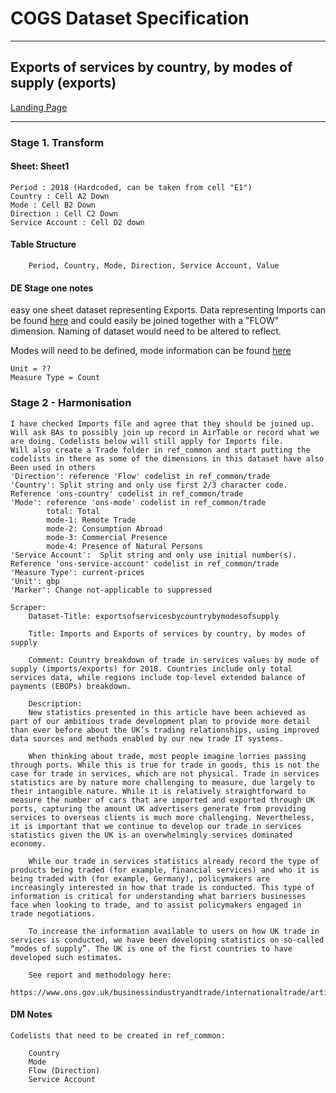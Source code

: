 <!-- #region -->
# COGS Dataset Specification
----------

## Exports of services by country, by modes of supply (exports)

[Landing Page](https://www.ons.gov.uk/businessindustryandtrade/internationaltrade/datasets/exportsofservicesbycountrybymodesofsupply)

----------

### Stage 1. Transform

#### Sheet: Sheet1 
    Period : 2018 (Hardcoded, can be taken from cell "E1")
    Country : Cell A2 Down 
    Mode : Cell B2 Down
    Direction : Cell C2 Down
    Service Account : Cell D2 down
   

#### Table Structure

		Period, Country, Mode, Direction, Service Account, Value

#### DE Stage one notes 
easy one sheet dataset representing Exports. Data representing Imports can be found [here](https://www.ons.gov.uk/businessindustryandtrade/internationaltrade/articles/modesofsupplyukexperimentalestimates/2018/relateddata) and could easily be joined together with a "FLOW" dimension. Naming of dataset would need to be altered to reflect. 

Modes will need to be defined, mode information can be found [here](https://www.ons.gov.uk/businessindustryandtrade/internationaltrade/articles/modesofsupplyukexperimentalestimates/2018)
    
    Unit = ?? 
    Measure Type = Count 

### Stage 2 - Harmonisation

	I have checked Imports file and agree that they should be joined up. Will ask BAs to possibly join up record in AirTable or record what we are doing. Codelists below will still apply for Imports file.
    Will also create a Trade folder in ref_common and start putting the codelists in there as some of the dimensions in this dataset have also Been used in others
	'Direction': reference 'Flow' codelist in ref_common/trade
	'Country': Split string and only use first 2/3 character code. Reference 'ons-country' codelist in ref_common/trade   
	'Mode': reference 'ons-mode' codelist in ref_common/trade 
			total: Total
			mode-1: Remote Trade
			mode-2: Consumption Abroad
			mode-3: Commercial Presence
			mode-4: Presence of Natural Persons
	'Service Account':  Split string and only use initial number(s). Reference 'ons-service-account' codelist in ref_common/trade           
	'Measure Type': current-prices
	'Unit': gbp
    'Marker': Change not-applicable to suppressed

	Scraper:
		Dataset-Title: exportsofservicesbycountrybymodesofsupply

		Title: Imports and Exports of services by country, by modes of supply

		Comment: Country breakdown of trade in services values by mode of supply (imports/exports) for 2018. Countries include only total services data, while regions include top-level extended balance of payments (EBOPs) breakdown.

		Description: 
		New statistics presented in this article have been achieved as part of our ambitious trade development plan to provide more detail than ever before about the UK’s trading relationships, using improved data sources and methods enabled by our new trade IT systems.

		When thinking about trade, most people imagine lorries passing through ports. While this is true for trade in goods, this is not the case for trade in services, which are not physical. Trade in services statistics are by nature more challenging to measure, due largely to their intangible nature. While it is relatively straightforward to measure the number of cars that are imported and exported through UK ports, capturing the amount UK advertisers generate from providing services to overseas clients is much more challenging. Nevertheless, it is important that we continue to develop our trade in services statistics given the UK is an overwhelmingly services dominated economy.

		While our trade in services statistics already record the type of products being traded (for example, financial services) and who it is being traded with (for example, Germany), policymakers are increasingly interested in how that trade is conducted. This type of information is critical for understanding what barriers businesses face when looking to trade, and to assist policymakers engaged in trade negotiations.

		To increase the information available to users on how UK trade in services is conducted, we have been developing statistics on so-called “modes of supply”. The UK is one of the first countries to have developed such estimates.

		See report and methodology here:
		https://www.ons.gov.uk/businessindustryandtrade/internationaltrade/articles/modesofsupplyukexperimentalestimates/latest
	
#### DM Notes

	Codelists that need to be created in ref_common:

		Country
		Mode
		Flow (Direction)
		Service Account
<!-- #endregion -->
